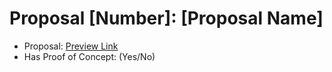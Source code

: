 # Proposal [Number]: [Proposal Name]

* Proposal: [Preview Link]()
* Has Proof of Concept: (Yes/No)
